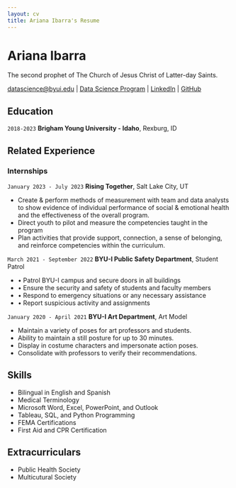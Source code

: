 ```yaml
---
layout: cv
title: Ariana Ibarra's Resume
---
```

# Ariana Ibarra
The second prophet of The Church of Jesus Christ of Latter-day Saints.

<div id="webaddress">
<a href="diba18001@byui.edu">datascience@byui.edu</a>
| <a href="https://byuidatascience.github.io/development.html">Data Science Program</a>
| <a href="https://www.linkedin.com/groups/13537407/">LinkedIn</a>
| <a href="https://github.com/byuids-resumes">GitHub</a>
</div>

<!-- https://www.monique.tech/the-art-of-markdown -->

## Education

`2018-2023`
__Brigham Young University - Idaho__, Rexburg, ID


## Related Experience

### Internships

`January 2023 - July 2023`
__Rising Together__, Salt Lake City, UT

- Create & perform methods of measurement with team and data analysts to show evidence of individual performance of social & emotional health and the effectiveness of the overall program.
- Direct youth to pilot and measure the competencies taught in the program
- Plan activities that provide support, connection, a sense of belonging, and reinforce competencies within the curriculum.


`March 2021 - September 2022`
__BYU-I Public Safety Department__, Student Patrol

- •	Patrol BYU-I campus and secure doors in all buildings 
- •	Ensure the security and safety of students and faculty members  
- •	Respond to emergency situations or any necessary assistance
- •	Report suspicious activity and assignments 

`January 2020 - April 2021`
__BYU-I Art Department__, Art Model

- Maintain a variety of poses for art professors and students.
- Ability to maintain a still posture for up to 30 minutes.
- Display in costume characters and impersonate action poses.
- Consolidate with professors to verify their recommendations.

## Skills
- Bilingual in English and Spanish
- Medical Terminology
- Microsoft Word, Excel, PowerPoint, and Outlook
- Tableau, SQL, and Python Programming
- FEMA Certifications
- First Aid and CPR Certification

## Extracurriculars 
 - Public Health Society
 - Multicutural Society


<!-- ### Footer

Last updated: May 2013 -->


